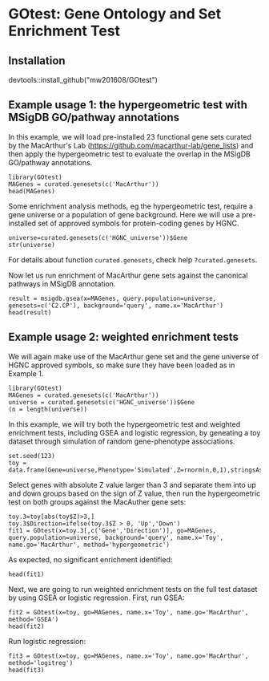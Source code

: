 # GOtest: Gene Ontology and Set Enrichment Test

## Installation
devtools::install_github("mw201608/GOtest")

## Example usage 1: the hypergeometric test with MSigDB GO/pathway annotations

In this example, we will load pre-installed 23 functional gene sets curated by the MacArthur's Lab (https://github.com/macarthur-lab/gene_lists) and then apply the hypergeometric test to evaluate the overlap in the MSigDB GO/pathway annotations. 
```
library(GOtest)
MAGenes = curated.genesets(c('MacArthur'))
head(MAGenes)
```
Some enrichment analysis methods, eg the hypergeometric test, require a gene universe or a population of gene background. Here we will use a pre-installed set of approved symbols for protein-coding genes by HGNC.
```
universe=curated.genesets(c('HGNC_universe'))$Gene
str(universe)
```
For details about function `curated.genesets`, check help `?curated.genesets`.

Now let us run enrichment of MacArthur gene sets against the canonical pathways in MSigDB annotation.

```
result = msigdb.gsea(x=MAGenes, query.population=universe, genesets=c('C2.CP'), background='query', name.x='MacArthur')
head(result)
```

## Example usage 2: weighted enrichment tests

We will again make use of the MacArthur gene set and the gene universe of HGNC approved symbols, so make sure they have been loaded as in Example 1.
```
library(GOtest)
MAGenes = curated.genesets(c('MacArthur'))
universe = curated.genesets(c('HGNC_universe'))$Gene
(n = length(universe))
```

In this example, we will try both the hypergeometric test and weighted enrichment tests, including GSEA and logistic regression, by geneating a toy dataset through simulation of random gene-phenotype associations. 
```
set.seed(123)
toy = data.frame(Gene=universe,Phenotype='Simulated',Z=rnorm(n,0,1),stringsAsFactors=FALSE)
```

Select genes with absolute Z value larger than 3 and separate them into up and down groups based on the sign of Z value, then run the hypergeometric test on both groups against the MacAuther gene sets:
```
toy.3=toy[abs(toy$Z)>3,]
toy.3$Direction=ifelse(toy.3$Z > 0, 'Up','Down')
fit1 = GOtest(x=toy.3[,c('Gene','Direction')], go=MAGenes, query.population=universe, background='query', name.x='Toy', name.go='MacArthur', method='hypergeometric')
```
As expected, no significant enrichment identified:
```
head(fit1)
```

Next, we are going to run weighted enrichment tests on the full test dataset by using GSEA or logistic regression. First, run GSEA:
```
fit2 = GOtest(x=toy, go=MAGenes, name.x='Toy', name.go='MacArthur', method='GSEA')
head(fit2)
```

Run logistic regression:
```
fit3 = GOtest(x=toy, go=MAGenes, name.x='Toy', name.go='MacArthur', method='logitreg')
head(fit3)
```
